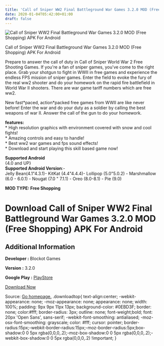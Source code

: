```yaml
---
title: 'Call of Sniper WW2 Final Battleground War Games 3.2.0 MOD (Free Shopping) APK For Android'
date: 2020-01-04T05:42:00+01:00
draft: false
---
```


![Call of Sniper WW2 Final Battleground War Games 3.2.0 MOD (Free Shopping) APK For Android](https://i1.wp.com/apkhome.net/wp-content/uploads/2020/01/Call-of-Sniper-WW2-Final-Battleground-War-Games-3.2.0-MOD-Free-Shopping.png "Call of Sniper WW2 Final Battleground War Games 3.2.0 MOD (Free Shopping) APK For Android")

  

Call of Sniper WW2 Final Battleground War Games 3.2.0 MOD (Free Shopping) APK For Android

Prepare to answer the call of duty in Call of Sniper World War 2 Free Shooting Games. If you're a fan of sniper games, you've come to the right place. Grab your shotgun to fight in WWII in free games and experience the endless FPS mission of sniper games. Enter the field to evoke the fury of the real ww2 shooter and do your homework on the rapid fire battlefield in World War II shooters. There are war game tariff numbers which are free ww2.

New fast\*paced, action\*packed free games from WWII are like never before! Enter the war and do your duty as a soldier by calling the best weapons of war II. Answer the call of the gun to do your homework.

**features:**  
\* High resolution graphics with environment covered with snow and cool fights!  
\* Amazing controls and easy to handle!  
\* Best ww2 war games and fps sound effects!  
\* Download and start playing this skill based game now!

**Supported Android**  
{4.0 and UP}  
**Supported Android Version**:-  
Jelly Bean(4.1"4.3.1)- KitKat (4.4"4.4.4)- Lollipop (5.0"5.0.2) - Marshmallow (6.0 - 6.0.1) - Nougat (7.0 " 7.1.1) - Oreo (8.0-8.1) - Pie (9.0)

**MOD TYPE: Free Shopping**

Download Call of Sniper WW2 Final Battleground War Games 3.2.0 MOD (Free Shopping) APK For Android
==================================================================================================

Additional Information
----------------------

**Developer :** Blockot Games

**Version :** 3.2.0

**Google Play :** [PlayStore](https://play.google.com/store/apps/details?id=com.blockot.call.of.sniper.ww2)

  

[Download Now](https://store4app.co/post/call-of-sniper-ww2-final-battleground-war-games-3-2-0-mod-free-shopping-apk-for-android_1578067751)

  
Source: [Go homepage.](https://store4app.co/post/call-of-sniper-ww2-final-battleground-war-games-3-2-0-mod-free-shopping-apk-for-android_1578067751) .downloadtop{ text-align:center; -webkit-appearance: none; -moz-appearance: none; appearance: none; width: 100%; padding: 9px 9px 11px 13px; background-color: #0EBD3F; border: none; color:#fff; border-radius: 3px; outline: none; font-weight;bold; font: 20px 'Open Sans', sans-serif; -webkit-font-smoothing: antialiased; -moz-osx-font-smoothing: grayscale; color: #fff; cursor: pointer; border-radius:15px;-webkit-border-radius:15px;-moz-border-radius:5px;box-shadow:0 0 5px rgba(0,0,0,.2);-moz-box-shadow:0 0 5px rgba(0,0,0,.2);-webkit-box-shadow:0 0 5px rgba(0,0,0,.2) !important; }